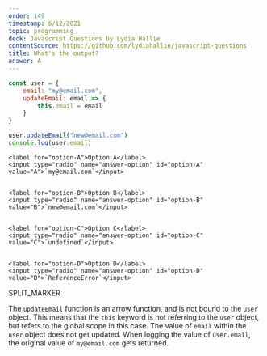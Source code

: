 ```yaml
---
order: 149
timestamp: 6/12/2021
topic: programming
deck: Javascript Questions by Lydia Hallie
contentSource: https://github.com/lydiahallie/javascript-questions
title: What's the output?
answer: A
---
```


  

```javascript
const user = {
	email: "my@email.com",
	updateEmail: email => {
		this.email = email
	}
}

user.updateEmail("new@email.com")
console.log(user.email)
```


    <label for="option-A">Option A</label>
    <input type="radio" name="answer-option" id="option-A" value="A">`my@email.com`</input>
    

    <label for="option-B">Option B</label>
    <input type="radio" name="answer-option" id="option-B" value="B">`new@email.com`</input>
    

    <label for="option-C">Option C</label>
    <input type="radio" name="answer-option" id="option-C" value="C">`undefined`</input>
    

    <label for="option-D">Option D</label>
    <input type="radio" name="answer-option" id="option-D" value="D">`ReferenceError`</input>
    




SPLIT_MARKER

The `updateEmail` function is an arrow function, and is not bound to the `user` object. This means that the `this` keyword is not referring to the `user` object, but refers to  the global scope in this case. The value of `email` within the `user` object does not get updated. When logging the value of `user.email`, the original value of `my@email.com` gets returned. 



